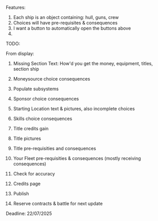 Features:

1. Each ship is an object containing: hull, guns, crew
2. Choices will have pre-requisites & consequences
3. I want a button to automatically open the buttons above
4.

TODO:

From display:

1. Missing Section Text: How'd you get the money, equipment, titles, section ship
2. Moneysource choice consequences
4. Populate subsystems

5. Sponsor choice consequences
6. Starting Location text & pictures, also incomplete choices
7. Skills choice consequences
8. Title credits gain
9. Title pictures
10. Title pre-requisities and consequences

11. Your Fleet pre-requisities & consequences (mostly receiving consequences)

12. Check for accuracy
13. Credits page
14. Publish

15. Reserve contracts & battle for next update

Deadline: 22/07/2025
